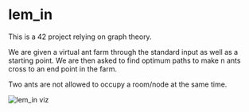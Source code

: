 # lem_in

This is a 42 project relying on graph theory.

We are given a virtual ant farm through the standard input as well as a starting point. We are then asked to find optimum paths to make n ants cross to an end point in the farm.

Two ants are not allowed to occupy a room/node at the same time.

![lem_in viz](https://github.com/athenais/pics/lem.png)
